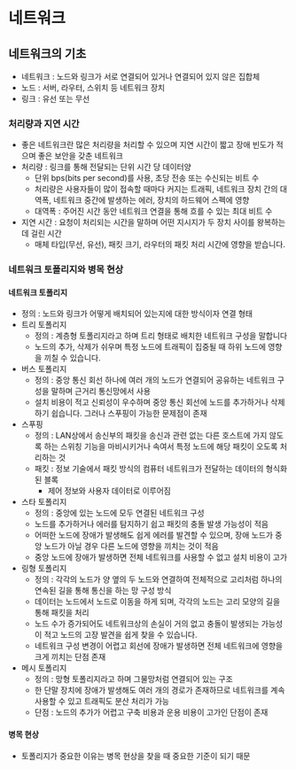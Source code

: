 # 네트워크

## 네트워크의 기초
- 네트워크 : 노드와 링크가 서로 연결되어 있거나 연결되어 있지 않은 집합체 
- 노드 : 서버, 라우터, 스위치 등 네트워크 장치 
- 링크 : 유선 또는 무선

### 처리량과 지연 시간
- 좋은 네트워크란 많은 처리량을 처리할 수 있으며 지연 시간이 짧고 장애 빈도가 적으며 좋은 보안을 갖춘 네트워크
- 처리량 : 링크를 통해 전달되는 단위 시간 당 데이터양
    - 단위 bps(bits per second)를 사용, 초당 전송 또는 수신되는 비트 수
    - 처리량은 사용자들이 많이 접속할 때마다 커지는 트래픽, 네트워크 장치 간의 대역폭, 네트워크 중간에 발생하는 에러, 장치의 하드웨어 스펙에 영향
    - 대역폭 : 주어진 시간 동안 네트워크 연결을 통해 흐를 수 있는 최대 비트 수 
- 지연 시간 : 요청이 처리되는 시간을 말하며 어떤 지시지가 두 장치 사이를 왕복하는 데 걸린 시간
     - 매체 타입(무선, 유선), 패킷 크기, 라우터의 패킷 처리 시간에 영향을 받습니다.

### 네트워크 토폴리지와 병목 현상
#### 네트워크 토폴리지 
- 정의 : 노드와 링크가 어떻게 배치되어 있는지에 대한 방식이자 연결 형태
- 트리 토폴리지 
    - 정의 : 계층형 토폴리지라고 하며 트리 형태로 배치한 네트워크 구성을 말합니다
    - 노드의 추가, 삭제가 쉬우며 특정 노드에 트래픽이 집중될 때 하위 노드에 영향을 끼칠 수 있습니다.
- 버스 토폴리지
    - 정의 : 중앙 통신 회선 하나에 여러 개의 노드가 연결되어 공유하는 네트워크 구성을 말하며 근거리 통신망에서 사용
    - 설치 비용이 적고 신뢰성이 우수하며 중앙 통신 회선에 노드를 추가하거나 삭제하기 쉽습니다. 그러나 스푸핑이 가능한 문제점이 존재
- 스푸핑 
    - 정의 : LAN상에서 송신부의 패킷을 송신과 관련 없는 다른 호스트에 가지 않도록 하는 스위칭 기능을 마비시키거나 속여서 특정 노드에 해당 패킷이 오도록 처리하는 것 
    - 패킷 : 정보 기술에서 패킷 방식의 컴퓨터 네트워크가 전달하는 데이터의 형식화된 블록
        - 제어 정보와 사용자 데이터로 이루어짐 
- 스타 토폴리지 
    - 정의 : 중앙에 있는 노드에 모두 연결된 네트워크 구성
    - 노드를 추가하거나 에러를 탐지하기 쉽고 패킷의 충돌 발생 가능성이 적음
    - 어떠한 노드에 장애가 발생해도 쉽게 에러를 발견할 수 있으며, 장애 노드가 중앙 노드가 아닐 경우 다른 노드에 영향을 끼치는 것이 적음
    - 중앙 노드에 장애가 발생하면 전체 네트워크를 사용할 수 없고 설치 비용이 고가
- 링형 토폴리지
    - 정의 : 각각의 노드가 양 옆의 두 노드와 연결하여 전체적으로 고리처럼 하나의 연속된 길을 통해 통신을 하는 망 구성 방식
    - 데이터는 노드에서 노드로 이동을 하게 되며, 각각의 노드는 고리 모양의 길을 통해 패킷을 처리
    - 노드 수가 증가되어도 네트워크상의 손실이 거의 없고 충돌이 발생되는 가능성이 적고 노드의 고장 발견을 쉽게 찾을 수 있습니다.
    - 네트워크 구성 변경이 어렵고 회선에 장애가 발생하면 전체 네트워크에 영향을 크게 끼치는 단점 존재 
- 메시 토폴리지 
    - 정의 : 망형 토폴리지라고 하며 그물망처럼 연결되어 있는 구조
    - 한 단말 장치에 장애가 발생해도 여러 개의 경로가 존재하므로 네트워크를 계속 사용할 수 있고 트래픽도 분산 처리가 가능
    - 단점 : 노드의 추가가 어렵고 구축 비용과 운용 비용이 고가인 단점이 존재

#### 병목 현상
- 토폴리지가 중요한 이유는 병목 현상을 찾을 때 중요한 기준이 되기 때문


